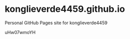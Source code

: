 # konglieverde4459.github.io
Personal GitHub Pages site for konglieverde4459





















uHw07wmoYH
